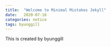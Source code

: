 ```yaml
---
title:  "Welcome to Minimal Mistakes Jekyll"
date:   2020-07-16
categories: notice
tags: byunggill
---
```

This is  created by byunggill
